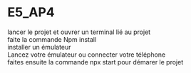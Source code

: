 # E5_AP4<br>
lancer le projet et ouvrer un terminal lié au projet <br>
faite la commande Npm install<br>
installer un émulateur<br>
Lancez votre émulateur ou connecter votre téléphone<br>
faites ensuite la commande npx start pour démarer le projet

